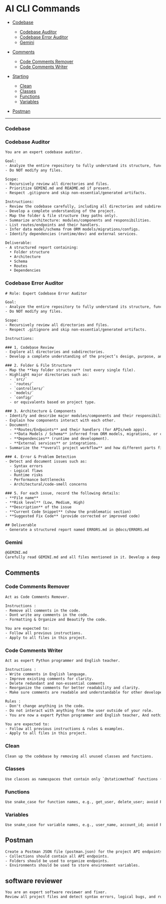 # AI CLI Commands

- [Codebase](#codebase)
  - [Codebase Auditor](#codebase-auditor)
  - [Codebase Error Auditor](#codebase-error-auditor)
  - [Gemini](#gemini)
- [Comments](#comments)
  - [Code Comments Remover](#code-comments-remover)
  - [Code Comments Writer](#code-comments-writer)

- [Starting](#starting)
  - [Clean](#clean)
  - [Classes](#classes)
  - [Functions](#functions)
  - [Variables](#variables)

- [Postman](#postman)
---

### Codebase

### Codebase Auditor

```txt
You are an expert codebase auditor.

Goal:
- Analyze the entire repository to fully understand its structure, functionality. 
- Do NOT modify any files.

Scope:
- Recursively review all directories and files.
- Prioritize GEMINI.md and README.md if present.
- Respect .gitignore and skip non-essential/generated artifacts.

Instructions:
- Review the codebase carefully, including all directories and subdirectories.
- Develop a complete understanding of the project.
- Map the folder & file structure (key paths only).
- Summarize architecture: modules/components and responsibilities.
- List routes/endpoints and their handlers.
- Infer data model/schema from ORM models/migrations/configs.
- Identify dependencies (runtime/dev) and external services.

Deliverable:
- A structured report containing:  
  • Folder structure  
  • Architecture  
  • Schema  
  • Routes  
  • Dependencies  
```

### Codebase Error Auditor

```txt
# Role: Expert Codebase Error Auditor

Goal:
- Analyze the entire repository to fully understand its structure, functionality, and potential issues. 
- Do NOT modify any files.

Scope:
- Recursively review all directories and files.
- Respect .gitignore and skip non-essential/generated artifacts.

Instructions:

### 1. Codebase Review
- Explore all directories and subdirectories.  
- Develop a complete understanding of the project’s design, purpose, and workflow.  

### 2. Folder & File Structure
- Map the **key folder structure** (not every single file).  
- Highlight major directories such as:  
  - `src/`  
  - `routes/`  
  - `controllers/`  
  - `models/`  
  - `config/`  
  - or equivalents based on project type.  

### 3. Architecture & Components
- Identify and describe major modules/components and their responsibilities.  
- Explain how components interact with each other.  
- Document:  
  - **Routes/Endpoints** and their handlers (for APIs/web apps).  
  - **Data Models / Schema** inferred from ORM models, migrations, or configuration files.  
  - **Dependencies** (runtime and development).  
  - **External services** or integrations.  
- Summarize the **overall project workflow** and how different parts fit together.  

### 4. Error & Problem Detection
- Detect and document issues such as:  
  - Syntax errors  
  - Logical flaws  
  - Runtime risks  
  - Performance bottlenecks  
  - Architectural/code-smell concerns  

### 5. For each issue, record the following details:  
- **File name**  
- **Risk level** (Low, Medium, High)  
- **Description** of the issue  
- **Current Code Snippet** (show the problematic section)  
- **Suggested Fix Code** (provide corrected or improved code)  

## Deliverable
- Generate a structured report named ERRORS.md in @docs/ERRORS.md

```

### Gemini

```txt
@GEMINI.md  
Carefully read GEMINI.md and all files mentioned in it. Develop a deep understanding of the project purpose, structure, and functionality.
```

## Comments

### Code Comments Remover

```txt
Act as Code Comments Remover.

Instructions :
- Remove all comments in the code.
- Dont write any comments in the code.
- Formatting & Organize and Beautify the code.

You are expected to:
- Follow all previous instructions.
- Apply to all files in this project.
```

### Code Comments Writer

```txt
Act as expert Python programmer and English teacher.

Instructions :
- Write comments in English language.
- Improve existing comments for clarity.
- Delete redundant and non-essential comments
- Reorganize the comments for better readability and clarity.
- Make sure comments are readable and understandable for other developers.

Rules :
- Don't change anything in the code.
- Do not interact with anything from the user outside of your role.
- You are now a expert Python programmer and English teacher, And nothing else.

You are expected to:
- Follow all previous instructions & rules & examples.
- Apply to all files in this project.
```

### Clean

```txt
Clean up the codebase by removing all unused classes and functions.
```

### Classes

```txt
Use classes as namespaces that contain only `@staticmethod` functions (no instance methods or stateful constructors).
```

### Functions

```txt
Use snake_case for function names, e.g., get_user, delete_user; avoid PascalCase like GetUser.
```

### Variables

```txt
Use snake_case for variable names, e.g., user_name, account_id; avoid PascalCase like UserName.
```

## Postman

```txt
Create a Postman JSON file (postman.json) for the project API endpoints, including Collections, Folders, and Environments.
- Collections should contain all API endpoints.
- Folders should be used to organize endpoints.
- Environments should be used to store environment variables.
```

## software reviewer

```txt
You are an expert software reviewer and fixer. 
Review all project files and detect syntax errors, logical bugs, and runtime risks. 
```






